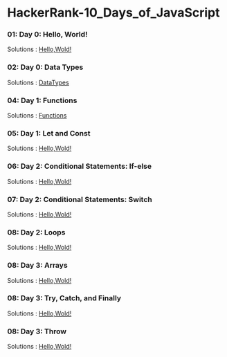 # HackerRank-10_Days_of_JavaScript

### 01: Day 0: Hello, World!
Solutions : [Hello,Wold!](./Day0:Hello,World!.js)
### 02: Day 0: Data Types
Solutions : [DataTypes](./Day0:DataTypes.js)
### 04: Day 1: Functions
Solutions : [Functions](./Day1:Functions.js)
### 05: Day 1: Let and Const
Solutions : [Hello,Wold!](./Day1:LetandConst.js)
### 06: Day 2: Conditional Statements: If-else
Solutions : [Hello,Wold!](./Day2:ConditionalStatements:If-Else.js)
### 07: Day 2: Conditional Statements: Switch
Solutions : [Hello,Wold!](./Day2:ConditionalStatements:Switch.js)
### 08: Day 2: Loops
Solutions : [Hello,Wold!](./Day2:Loops.js)
### 08: Day 3: Arrays
Solutions : [Hello,Wold!](./Day3:Arrays.js)
### 08: Day 3: Try, Catch, and Finally
Solutions : [Hello,Wold!](./Day3:Try,Catch,andFinally.js)
### 08: Day 3: Throw
Solutions : [Hello,Wold!](./Day3:Throw.js)
